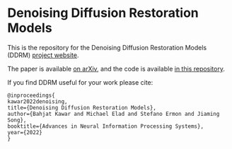 # Denoising Diffusion Restoration Models
This is the repository for the Denoising Diffusion Restoration Models (DDRM) [project website](https://ddrm-ml.github.io/).

The paper is available [on arXiv](https://arxiv.org/abs/2201.11793), and the code is available [in this repository](https://github.com/bahjat-kawar/ddrm).

If you find DDRM useful for your work please cite:
```
@inproceedings{
kawar2022denoising,
title={Denoising Diffusion Restoration Models},
author={Bahjat Kawar and Michael Elad and Stefano Ermon and Jiaming Song},
booktitle={Advances in Neural Information Processing Systems},
year={2022}
}
```
